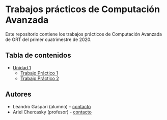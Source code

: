 # Trabajos prácticos de Computación Avanzada

Este repositorio contiene los trabajos prácticos de Computación Avanzada de ORT del primer cuatrimestre de 2020.

## Tabla de contenidos

- [Unidad 1](./Unidad-1)
  - [Trabajo Práctico 1](./Unidad-1/01-TP-ManejoDeArchivosSync)
  - [Trabajo Práctico 2](./Unidad-1/02-TP-ApareoConActualizacion)

## Autores

- Leandro Gaspari (alumno) – [contacto](mailto:leandro.ezequiel.gaspari@gmail.com)
- Ariel Chercasky (profesor) - [contacto](mailto:ariel.chercasky@gmail.com)
